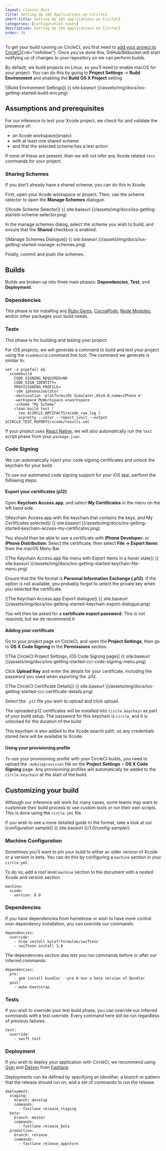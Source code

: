 ```yaml
---
layout: classic-docs
title: Setting Up iOS Applications on CircleCI
short-title: Setting Up iOS applications on CircleCI
categories: [configuration-tasks]
description: Setting Up iOS applications on CircleCI
order: 70
---
```


To get your build running on CircleCI, you first need to [add your project to CircleCI](https://circleci.com/projects){:rel="nofollow"}. Once you’ve done this, GitHub/Bitbucket will start notifying us of changes to your repository so we can perform builds.

By default, we build projects on Linux, so you’ll need to enable macOS for your project. You can do this by going to **Project Settings** -> **Build Environment** and enabling the **Build OS X Project** setting.

![Build Environment Settings](  {{ site.baseurl }}/assets/img/docs/ios-getting-started-build-env.png)

## Assumptions and prerequisites

For our inference to test your Xcode project, we check for and validate the presence of:

- an Xcode workspace/project
- with at least one shared scheme
- and that the selected scheme has a test action

If none of these are present, then we will not infer any Xcode related `test` commands for your project.

### Sharing Schemes

If you don't already have a shared scheme, you can do this in Xcode.

First, open your Xcode workspace or project. Then, use the scheme selector to open the **Manage Schemes** dialogue.

![Xcode Scheme Selector](  {{ site.baseurl }}/assets/img/docs/ios-getting-started-scheme-selector.png)

In the manage schemes dialog, select the scheme you wish to build, and ensure that the **Shared** checkbox is enabled.

![Manage Schemes Dialogue](  {{ site.baseurl }}/assets/img/docs/ios-getting-started-manage-schemes.png)

Finally, commit and push the schemes.

## Builds

Builds are broken up into three main phases: **Dependencies**, **Test**, and **Deployment**.

### Dependencies

This phase is for installing any [Ruby Gems](https://rubygems.org), [CocoaPods](https://cocoapods.org), [Node Modules](https://npmjs.org), and/or other packages your build needs.

### Tests

This phase is for building and testing your project.

For iOS projects, we will generate a command to build and test your project using the `xcodebuild` command line tool. The command we generate is similar to:

```
set -o pipefail &&
  xcodebuild
    CODE_SIGNING_REQUIRED=NO
    CODE_SIGN_IDENTITY=
    PROVISIONING_PROFILE=
    -sdk iphonesimulator
    -destination 'platform=iOS Simulator,OS=9.0,name=iPhone 6'
    -workspace MyWorkspace.xcworkspace
    -scheme "My Scheme"
    clean build test |
      tee $CIRCLE_ARTIFACTS/xcode_raw.log |
      xcpretty --color --report junit --output $CIRCLE_TEST_REPORTS/xcode/results.xml
```

If your project uses [React Native](https://facebook.github.io/react-native/), we will also automatically run the `test` script phase from your `package.json`.

### Code Signing

We can automatically inject your code signing certificates and unlock the keychain for your build.

To use our automated code signing support for your iOS app, perform the following steps:

#### Export your certificates (p12)

Open **Keychain Access.app**, and select **My Certificates** in the menu on the left hand side.

![Keychain Access.app with the keychain that contains the keys, and My Certificates selected](  {{ site.baseurl }}/assets/img/docs/ios-getting-started-keychain-access-my-certificates.png)

You should then be able to see a certificate with **iPhone Developer:** or **iPhone Distribution:**
Select the certificate, then select **File -> Export Items** from the macOS Menu Bar.

![The Keychain Access.app file menu with Export Items in a hover state](  {{ site.baseurl }}/assets/img/docs/ios-getting-started-keychain-file-menu.png)

Ensure that the file format is **Personal Information Exchange (.p12)**. If the option is not available, you probably forgot to select the private key when you selected the certificate.

![The Keychain Access.app Export dialogue](  {{ site.baseurl }}/assets/img/docs/ios-getting-started-keychain-export-dialogue.png)

You will then be asked for a **certificate export password**. This is not required, but we do recommend it.

#### Adding your certificate

Go to your project page on CircleCI, and open the **Project Settings**, then go to **OS X Code Signing** in the **Permissions** section.

![The CircleCI Project Settings, iOS Code Signing page](  {{ site.baseurl }}/assets/img/docs/ios-getting-started-cci-code-signing-menu.png)

Click **Upload Key** and enter the details for your certificate, including the password you used when exporting the .p12.

![The CircleCI Certificate Details](  {{ site.baseurl }}/assets/img/docs/ios-getting-started-cci-certificate-details.png)

Select the `.p12` file you wish to upload and click upload.

The uploaded p12 certificates will be installed into `circle.keychain` as part of your build setup. The password for this keychain is `circle`, and it is unlocked for the duration of the build.

This keychain is also added to the Xcode search path, so any credentials stored here will be available to Xcode.

#### Using your provisioning profile

To use your provisioning profile with your CircleCI builds, you need to upload the `.mobileprovision` file on the **Project Settings** > **OS X Code Signing** page. Any provisioning profiles will automatically be added to the `circle.keychain` at the start of the build.

## Customizing your build

Although our inference will work for many cases, some teams may want to customize their build process to use custom tools or run their own scripts. This is done using the `circle.yml` file.

If you wish to see a more detailed guide to the format, take a look at our [configuration sample]( {{ site.baseurl }}/1.0/config-sample/).

### Machine Configuration

Sometimes you’ll want to pin your build to either an older version of Xcode or a version in beta. You can do this by configuring a `machine` section in your `circle.yml`.

To do so, add a root level `machine` section to the document with a nested Xcode and version section:

```
machine:
  xcode:
    version: 8.0
```

### Dependencies

If you have dependencies from homebrew or wish to have more control over dependency installation, you can override our commands:

```
dependencies:
  override:
    - brew install kylef/formulae/swiftenv
    - swiftenv install 3.0
```

The dependencies section also lets you run commands before or after our inferred commands:

```
dependencies:
  pre:
    - gem install bundler --pre # Use a beta version of Bundler
  post:
    - make bootstrap
```

### Tests

If you wish to override your test build phase, you can override our inferred commands with a test override. Every command here will be run regardless of previous failures.

```
test:
  override:
    - swift test
```

### Deployment

If you wish to deploy your application with CircleCI, we recommend using [Gym](https://github.com/fastlane/fastlane/tree/master/gym) and [Deliver](https://github.com/fastlane/fastlane/tree/master/deliver) from [Fastlane](https://fastlane.tools).

Deployments can be defined by specifying an identifier, a branch or pattern that the release should run on, and a set of commands to run the release.

```
deployment:
  staging:
    branch: develop
    commands:
      - fastlane release_staging
  beta:
    branch: master
    commands:
      - fastlane release_beta
  production:
    branch: release
    commands:
      - fastlane release_appstore
```
